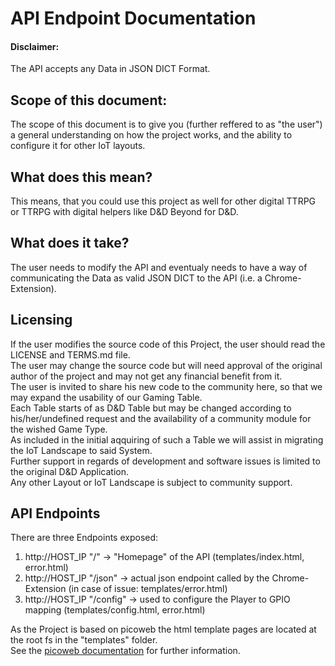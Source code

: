 # API Endpoint Documentation
#### **Disclaimer:**  
The API accepts any Data in JSON DICT Format.  

## **Scope of this document:**  
The  scope of this document is to give you (further reffered to as "the user") a general understanding on how the project works, and the ability to configure it for other IoT layouts.  

## **What does this mean?**  
This means, that you could use this project as well for other digital TTRPG or TTRPG with digital helpers like D&D Beyond for D&D.  

## **What does it take?**  
The user needs to modify the API and eventualy needs to have a way of communicating the Data as valid JSON DICT to the API (i.e. a Chrome-Extension).  

## **Licensing**  
If the user modifies the source code of this Project, the user should read the LICENSE and TERMS.md file.  
The user may change the source code but will need approval of the original author of the project and may not get any financial benefit from it.  
The user is invited to share his new code to the community here, so that we may expand the usability of our Gaming Table.  
Each Table starts of as D&D Table but may be changed according to his/her/undefined request and the availability of a community module for the wished Game Type.  
As included in the initial aqquiring of such a Table we will assist in migrating the IoT Landscape to said System.  
Further support in regards of development and software issues is limited to the original D&D Application.  
Any other Layout or IoT Landscape is subject to community support.  

## API Endpoints
There are three Endpoints exposed:  
  1) http://HOST_IP "/" -> "Homepage" of the API (templates/index.html, error.html)  
  2) http://HOST_IP "/json" -> actual json endpoint called by the Chrome-Extension  (in case of issue: templates/error.html)  
  3) http://HOST_IP "/config" -> used to configure the Player to GPIO mapping  (templates/config.html, error.html)  

As the Project is based on picoweb the html template pages are located at the root fs in the "templates" folder.  
See the [picoweb documentation](https://github.com/pfalcon/picoweb) for further information.  
